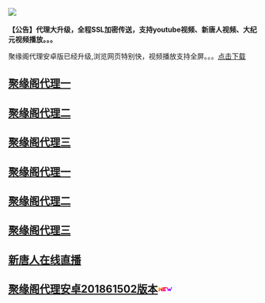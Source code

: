 ![](https://raw.githubusercontent.com/hao369/a/master/j.jpg)

**【公告】代理大升级，全程SSL加密传送，支持youtube视频、新唐人视频、大纪元视频播放。。。**

聚缘阁代理安卓版已经升级,浏览网页特别快，视频播放支持全屏。。。[点击下载](https://github.com/dtw9/9/raw/master/201861502.apk)

##  [聚缘阁代理一](http://redgrey.haor.poetry.is)

##  [聚缘阁代理二](http://4rrt3-566.627.aser.com.ve/)

##  [聚缘阁代理三](http://5trrret.juyuange2.ramenofnyc.com/20180422) 

##  [聚缘阁代理一](http://r8trr7ey.haor.poetry.is)

##  [聚缘阁代理二](http://4bg3-5tr66.627.aser.com.ve/)

##  [聚缘阁代理三](http://544r5-4t.627.aser.com.ve) 


##  [新唐人在线直播](http://5ddf4x.haor.poetry.is/xtr.html)










##  [聚缘阁代理安卓201861502版本](https://github.com/dtw9/9/raw/master/201861502.apk)![](https://raw.githubusercontent.com/jyg-1/jyg/master/new.gif)



